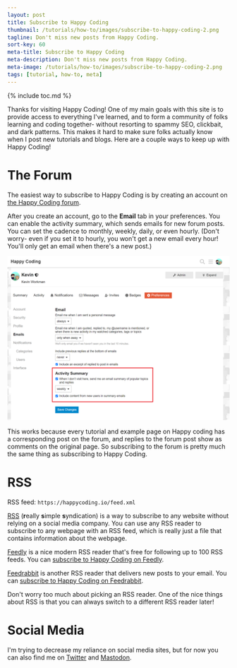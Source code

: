 ```yaml
---
layout: post
title: Subscribe to Happy Coding
thumbnail: /tutorials/how-to/images/subscribe-to-happy-coding-2.png
tagline: Don't miss new posts from Happy Coding.
sort-key: 60
meta-title: Subscribe to Happy Coding
meta-description: Don't miss new posts from Happy Coding.
meta-image: /tutorials/how-to/images/subscribe-to-happy-coding-2.png
tags: [tutorial, how-to, meta]
---
```


{% include toc.md %}

Thanks for visiting Happy Coding! One of my main goals with this site is to provide access to everything I've learned, and to form a community of folks learning and coding together- without resorting to spammy SEO, clickbait, and dark patterns. This makes it hard to make sure folks actually know when I post new tutorials and blogs. Here are a couple ways to keep up with Happy Coding!

# The Forum

The easiest way to subscribe to Happy Coding is by creating an account on [the Happy Coding forum](https://forum.happycoding.io).

After you create an account, go to the **Email** tab in your preferences. You can enable the activity summary, which sends emails for new forum posts. You can set the cadence to monthly, weekly, daily, or even hourly. (Don't worry- even if you set it to hourly, you won't get a new email every hour! You'll only get an email when there's a new post.)

![Happy Coding forum preferences page](/tutorials/how-to/images/subscribe-to-happy-coding-1.png)

This works because every tutorial and example page on Happy coding has a corresponding post on the forum, and replies to the forum post show as comments on the original page. So subscribing to the forum is pretty much the same thing as subscribing to Happy Coding.

# RSS

RSS feed: `https://happycoding.io/feed.xml`

[RSS](https://en.wikipedia.org/wiki/RSS) (**r**eally **s**imple **s**yndication) is a way to subscribe to any website without relying on a social media company. You can use any RSS reader to subscribe to any webpage with an RSS feed, which is really just a file that contains information about the webpage.

[Feedly](https://feedly.com) is a nice modern RSS reader that's free for following up to 100 RSS feeds. You can [subscribe to Happy Coding on Feedly](https://feedly.com/i/subscription/feed%2Fhttps%3A%2F%2Fhappycoding.io%2Ffeed.xml).

[Feedrabbit](https://feedrabbit.com) is another RSS reader that delivers new posts to your email. You can [subscribe to Happy Coding on Feedrabbit](https://feedrabbit.com/subscriptions/new?url=happycoding.io).

Don't worry too much about picking an RSS reader. One of the nice things about RSS is that you can always switch to a different RSS reader later!

# Social Media

I'm trying to decrease my reliance on social media sites, but for now you can also find me on [Twitter](https://twitter.com/TheKevinWorkman) and [Mastodon](https://mastodon.social/@KevinWorkman).
